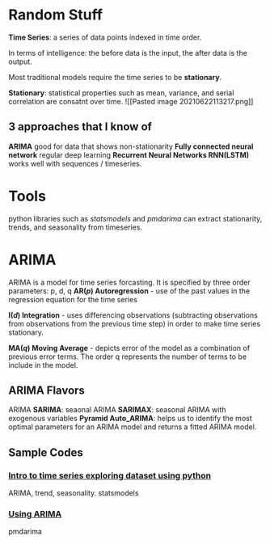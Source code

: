 # Random Stuff
__Time Series__: a series of data points indexed in time order.

In terms of intelligence: the before data is the input, the after data is the output.

Most traditional models require the time series to be __stationary__. 

__Stationary__: statistical properties such as mean, variance, and serial correlation are consatnt over time. 
![[Pasted image 20210622113217.png]]

## 3 approaches that I know of
__ARIMA__ good for data that shows non-stationarity
__Fully connected neural network__ regular deep learning 
__Recurrent Neural Networks RNN(LSTM)__ works well with sequences / timeseries.

# Tools
python libraries such as _statsmodels_ and _pmdarima_ can extract stationarity, trends, and seasonality from timeseries. 
# ARIMA
ARIMA is a model for time series forcasting. It is specified by three order parameters: p, d, q
__AR(_p_) Autoregression__ - use of the past values in the regression equation for the time series

__I(_d_) Integration__ - uses differencing observations (subtracting observations from observations from the previous time step) in order to make time series stationary.

__MA(_q_) Moving Average__ - depicts error of the model as a combination of previous error terms. The order q represents the number of terms to be include in the model. 

## ARIMA Flavors
ARIMA
__SARIMA__: seaonal ARIMA
__SARIMAX__: seasonal ARIMA with exogenous variables
__Pyramid Auto_ARIMA__: helps us to identify the most optimal parameters for an ARIMA model and returns a fitted ARIMA model.

## Sample Codes
### [Intro to time series exploring dataset using python](https://github.com/bnsreenu/python_for_microscopists/blob/master/162-Intro_to_time_series_exploring_dataset_using_python.py)
ARIMA, trend, seasonality. statsmodels

### [Using ARIMA](https://github.com/bnsreenu/python_for_microscopists/blob/master/163-Intro_to_time_series_Forecasting_using_ARIMA.py)
pmdarima
